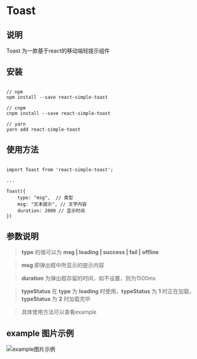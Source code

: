 # Toast

## 说明
Toast 为一款基于react的移动端轻提示组件

## 安装
```

// npm
npm install --save react-simple-toast

// cnpm 
cnpm install --save react-simple-toast

// yarn
yarn add react-simple-toast

```

## 使用方法
```

import Toast from 'react-simple-toast';

...

Toast({
    type: "msg",  // 类型
    msg: "文本提示", // 文字内容
    duration: 2000 // 显示时间
})

```

## 参数说明
> **type** 的值可以为 **msg | loading | success | fail | offline**

> **msg** 即弹出框中所显示的提示内容

> **duration** 为弹出框存留的时间，如不设置，则为1500ms

> **typeStatus** 在 **type** 为 **loading** 时使用，**typeStatus** 为 **1** 时正在加载，**typeStatus** 为 **2** 时加载完毕

> 具体使用方法可以查看example

## example 图片示例
![example图片示例][1]


  [1]: http://7xt9bz.com2.z0.glb.clouddn.com/GIF.gif
